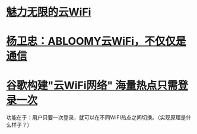 # [魅力无限的云WiFi](http://www.mengkeji.com/NewsDetail-049CC3D20C9814A1.html)

# [杨卫忠：ABLOOMY云WiFi，不仅仅是通信](http://www.mengkeji.com/NewsDetail-A852FD0D06C6C6D5.html)

# [谷歌构建"云WiFi网络" 海量热点只需登录一次](http://tech.qq.com/a/20140523/029994.htm)

功能在于：用户只要一次登录，就可以在不同WIFI热点之间切换。（实现原理是什么样子？）

# []()
# []()
# []()
# []()
# []()
# []()
# []()

